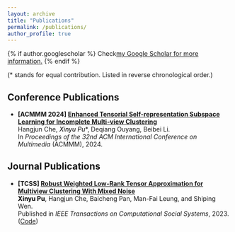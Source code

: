 ```yaml
---
layout: archive
title: "Publications"
permalink: /publications/
author_profile: true
---
```


{% if author.googlescholar %}
  Check<u><a href="{{author.googlescholar}}">my Google Scholar for more information</a>.</u>
{% endif %}

(* stands for equal contribution. Listed in reverse chronological order.) 
## Conference Publications
*   **\[ACMMM 2024\] [Enhanced Tensorial Self-representation Subspace Learning for Incomplete Multi-view Clustering](https://openreview.net/forum?id=yhKR1rIpWE)**  
    Hangjun Che, **<font color="black">Xinyu Pu*</font>**, Deqiang Ouyang, Beibei Li.  
    In *Proceedings of the 32nd ACM International Conference on Multimedia* (ACMMM), 2024.  

    
## Journal Publications  
*   **\[TCSS\] [Robust Weighted Low-Rank Tensor Approximation for Multiview Clustering With Mixed Noise](https://ieeexplore.ieee.org/document/10367779/)**  
    **<font color="black">Xinyu Pu</font>**, Hangjun Che, Baicheng Pan, Man-Fai Leung, and Shiping Wen.  
    Published in *IEEE Transactions on Computational Social Systems*, 2023.  
    ([Code]( https://github.com/xinyu-pu/TCSS2023-RWLTA-code-improved.git ))
<!-- *   **\[Mathematics\] [Robust Low-Rank Graph Multi-View Clustering via Cauchy Norm Minimization](https://www.mdpi.com/2227-7390/11/13/2940)**  
    **<font color="black">Xinyu Pu</font>**, Hangjun Che, Baicheng Pan.  
    Published in *Mathematics*, 2023   -->
